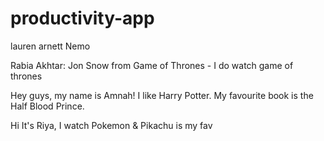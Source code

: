 # productivity-app


lauren arnett Nemo

Rabia Akhtar: Jon Snow from Game of Thrones -  I do watch game of thrones

Hey guys, my name is Amnah! I like Harry Potter. My favourite book is the Half Blood Prince. 

Hi It's Riya, I watch Pokemon & Pikachu is my fav 

